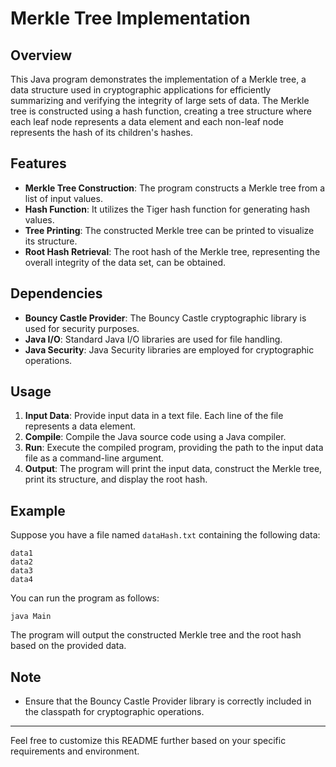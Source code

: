 
# Merkle Tree Implementation

## Overview

This Java program demonstrates the implementation of a Merkle tree, a data structure used in cryptographic applications for efficiently summarizing and verifying the integrity of large sets of data. The Merkle tree is constructed using a hash function, creating a tree structure where each leaf node represents a data element and each non-leaf node represents the hash of its children's hashes.

## Features

- **Merkle Tree Construction**: The program constructs a Merkle tree from a list of input values.
- **Hash Function**: It utilizes the Tiger hash function for generating hash values.
- **Tree Printing**: The constructed Merkle tree can be printed to visualize its structure.
- **Root Hash Retrieval**: The root hash of the Merkle tree, representing the overall integrity of the data set, can be obtained.

## Dependencies

- **Bouncy Castle Provider**: The Bouncy Castle cryptographic library is used for security purposes. 
- **Java I/O**: Standard Java I/O libraries are used for file handling.
- **Java Security**: Java Security libraries are employed for cryptographic operations.

## Usage

1. **Input Data**: Provide input data in a text file. Each line of the file represents a data element.
2. **Compile**: Compile the Java source code using a Java compiler.
3. **Run**: Execute the compiled program, providing the path to the input data file as a command-line argument.
4. **Output**: The program will print the input data, construct the Merkle tree, print its structure, and display the root hash.

## Example

Suppose you have a file named `dataHash.txt` containing the following data:
```
data1
data2
data3
data4
```

You can run the program as follows:
```
java Main
```

The program will output the constructed Merkle tree and the root hash based on the provided data.

## Note

- Ensure that the Bouncy Castle Provider library is correctly included in the classpath for cryptographic operations.

---

Feel free to customize this README further based on your specific requirements and environment.
